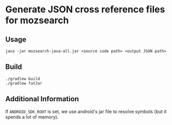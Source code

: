 # Generate JSON cross reference files for mozsearch

## Usage
```
java -jar mozsearch-java-all.jar <source code path> <output JSON path>
```

## Build
```
./gradlew build
./gradlew fatJar
```

## Additional Information
If `ANDROID_SDK_ROOT` is set, we use android's jar file to resolve symbols (but it spends a lot of memory).
